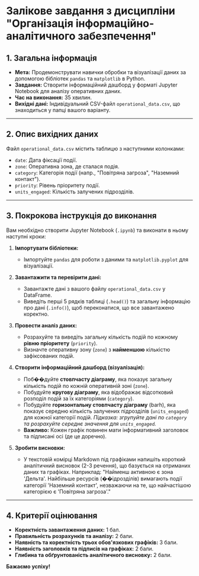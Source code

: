 # Залікове завдання з дисципліни "Організація інформаційно-аналітичного забезпечення"

## 1. Загальна інформація

- **Мета:** Продемонструвати навички обробки та візуалізації даних за допомогою бібліотек `pandas` та `matplotlib` в Python.
- **Завдання:** Створити інформаційний дашборд у форматі Jupyter Notebook для аналізу оперативних даних.
- **Час на виконання:** 35 хвилин.
- **Вихідні дані:** Індивідуальний CSV-файл `operational_data.csv`, що знаходиться у папці вашого варіанту.

---

## 2. Опис вихідних даних

Файл `operational_data.csv` містить таблицю з наступними колонками:

- `date`: Дата фіксації події.
- `zone`: Оперативна зона, де сталася подія.
- `category`: Категорія події (напр., "Повітряна загроза", "Наземний контакт").
- `priority`: Рівень пріоритету події.
- `units_engaged`: Кількість залучених підрозділів.

---

## 3. Покрокова інструкція до виконання

Вам необхідно створити Jupyter Notebook (`.ipynb`) та виконати в ньому наступні кроки:

1.  **Імпортувати бібліотеки:**
    - Імпортуйте `pandas` для роботи з даними та `matplotlib.pyplot` для візуалізації.

2.  **Завантажити та перевірити дані:**
    - Завантажте дані з вашого файлу `operational_data.csv` у DataFrame.
    - Виведіть перші 5 рядків таблиці (`.head()`) та загальну інформацію про дані (`.info()`), щоб переконатися, що все завантажено коректно.

3.  **Провести аналіз даних:**
    - Розрахуйте та виведіть загальну кількість подій по кожному **рівню пріоритету** (`priority`).
    - Визначте оперативну зону (`zone`) з **найменшою** кількістю зафіксованих подій.

4.  **Створити інформаційний дашборд (візуалізація):**
    - Поб��дуйте **стовпчасту діаграму**, яка показує загальну кількість подій по кожній оперативній зоні (`zone`).
    - Побудуйте **кругову діаграму**, яка відображає відсотковий розподіл подій за їх категоріями (`category`).
    - Побудуйте **горизонтальну стовпчасту діаграму** (barh), яка показує середню кількість залучених підрозділів (`units_engaged`) для кожної категорії подій. *Підказка: згрупуйте дані по `category` та розрахуйте середнє значення для `units_engaged`.*
    - **Важливо:** Кожен графік повинен мати інформативний заголовок та підписані осі (де це доречно).

5.  **Зробити висновки:**
    - У текстовій комірці Markdown під графіками напишіть короткий аналітичний висновок (2-3 речення), що базується на отриманих даних та графіках. Наприклад: "Найменш активною є зона 'Дельта'. Найбільше ресурсів (��ідрозділів) вимагають події категорії 'Наземний контакт', незважаючи на те, що найчастішою категорією є 'Повітряна загроза'."

---

## 4. Критерії оцінювання

- **Коректність завантаження даних:** 1 бал.
- **Правильність розрахунків та аналізу:** 2 бали.
- **Наявність та коректність трьох обов'язкових графіків:** 3 бали.
- **Наявність заголовків та підписів на графіках:** 2 бали.
- **Глибина та обґрунтованість аналітичного висновку:** 2 бали.

**Бажаємо успіху!**
